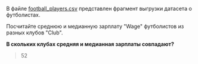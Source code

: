 В файле [football_players.csv](https://stepik.org/media/attachments/lesson/345422/football_players.csv) представлен фрагмент выгрузки датасета о футболистах.

Посчитайте среднюю и медианную зарплату "Wage" футболистов из разных клубов "Club".

**В скольких клубах средняя и медианная зарплаты совпадают?**

> 52
